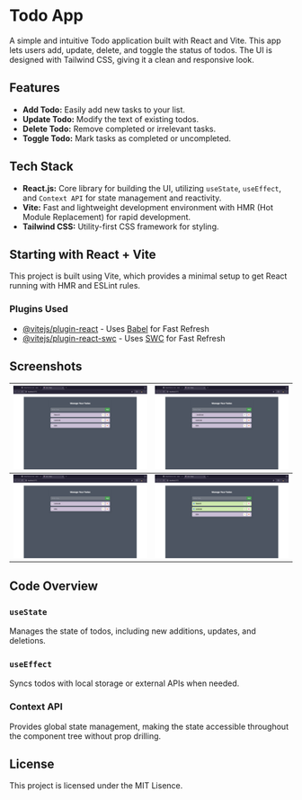 # Todo App

A simple and intuitive Todo application built with React and Vite. This app lets users add, update, delete, and toggle the status of todos. The UI is designed with Tailwind CSS, giving it a clean and responsive look.

## Features

- **Add Todo:** Easily add new tasks to your list.
- **Update Todo:** Modify the text of existing todos.
- **Delete Todo:** Remove completed or irrelevant tasks.
- **Toggle Todo:** Mark tasks as completed or uncompleted.

## Tech Stack

- **React.js:** Core library for building the UI, utilizing `useState`, `useEffect`, and `Context API` for state management and reactivity.
- **Vite:** Fast and lightweight development environment with HMR (Hot Module Replacement) for rapid development.
- **Tailwind CSS:** Utility-first CSS framework for styling.
## Starting with React + Vite

This project is built using Vite, which provides a minimal setup to get React running with HMR and ESLint rules.

### Plugins Used

- [@vitejs/plugin-react](https://github.com/vitejs/vite-plugin-react/blob/main/packages/plugin-react/README.md) - Uses [Babel](https://babeljs.io/) for Fast Refresh
- [@vitejs/plugin-react-swc](https://github.com/vitejs/vite-plugin-react-swc) - Uses [SWC](https://swc.rs/) for Fast Refresh

## Screenshots

| ![Add Todo](./screenshots/add_todo.png) | ![Update Todo](./screenshots/update_todo.png) | 
|------------------------------------------|------------------------------------------|
|![Delete Todo](./screenshots/delete_todo.png)  | ![Toggle Todo](./screenshots/toggle_todo.png) | 


## Code Overview

### `useState`

Manages the state of todos, including new additions, updates, and deletions.

### `useEffect`

Syncs todos with local storage or external APIs when needed.

### Context API

Provides global state management, making the state accessible throughout the component tree without prop drilling.

## License

This project is licensed under the MIT Lisence.
